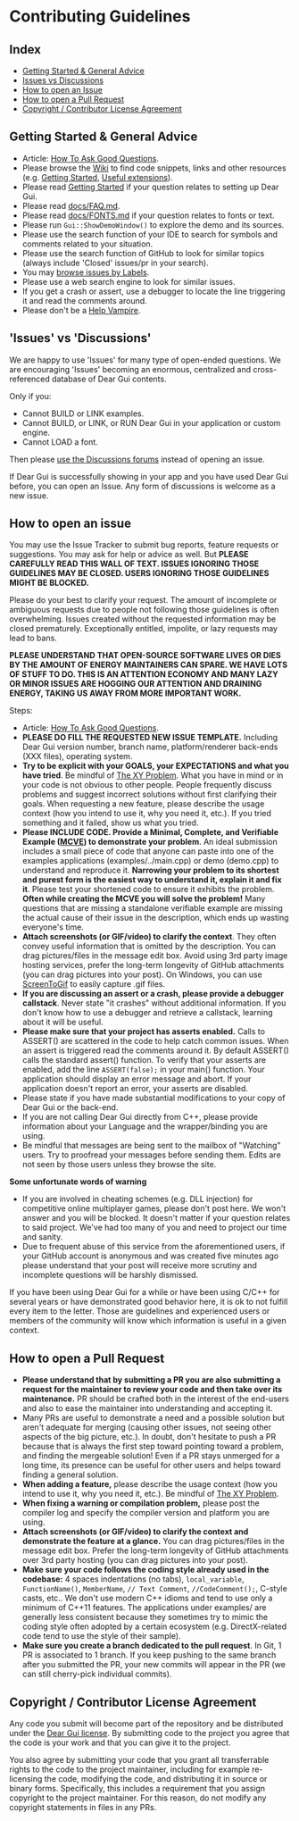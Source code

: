 # Contributing Guidelines

## Index

- [Getting Started & General Advice](#getting-started--general-advice)
- [Issues vs Discussions](#issues-vs-discussions)
- [How to open an Issue](#how-to-open-an-issue)
- [How to open a Pull Request](#how-to-open-a-pull-request)
- [Copyright / Contributor License Agreement](#copyright--contributor-license-agreement)

## Getting Started & General Advice

- Article: [How To Ask Good Questions](https://bit.ly/3nwRnx1).
- Please browse the [Wiki](https://github.com/ocornut/imgui/wiki) to find code snippets, links and other resources (e.g. [Getting Started](https://github.com/ocornut/imgui/wiki/Getting-Started), [Useful extensions](https://github.com/ocornut/imgui/wiki/Useful-Extensions)).
- Please read [Getting Started](https://github.com/ocornut/imgui/wiki/Getting-Started) if your question relates to setting up Dear Gui.
- Please read [docs/FAQ.md](https://github.com/ocornut/imgui/blob/master/docs/FAQ.md).
- Please read [docs/FONTS.md](https://github.com/ocornut/imgui/blob/master/docs/FONTS.md) if your question relates to fonts or text.
- Please run `Gui::ShowDemoWindow()` to explore the demo and its sources.
- Please use the search function of your IDE to search for symbols and comments related to your situation.
- Please use the search function of GitHub to look for similar topics (always include 'Closed' issues/pr in your search).
- You may [browse issues by Labels](https://github.com/ocornut/imgui/labels).
- Please use a web search engine to look for similar issues.
- If you get a crash or assert, use a debugger to locate the line triggering it and read the comments around.
- Please don't be a [Help Vampire](https://slash7.com/2006/12/22/vampires/).

## 'Issues' vs 'Discussions'

We are happy to use 'Issues' for many type of open-ended questions. We are encouraging 'Issues' becoming an enormous, centralized and cross-referenced database of Dear Gui contents.

Only if you:
- Cannot BUILD or LINK examples.
- Cannot BUILD, or LINK, or RUN Dear Gui in your application or custom engine.
- Cannot LOAD a font.

Then please [use the Discussions forums](https://github.com/ocornut/imgui/discussions) instead of opening an issue.

If Dear Gui is successfully showing in your app and you have used Dear Gui before, you can open an Issue. Any form of discussions is welcome as a new issue.

## How to open an issue

You may use the Issue Tracker to submit bug reports, feature requests or suggestions. You may ask for help or advice as well. But **PLEASE CAREFULLY READ THIS WALL OF TEXT. ISSUES IGNORING THOSE GUIDELINES MAY BE CLOSED. USERS IGNORING THOSE GUIDELINES MIGHT BE BLOCKED.**

Please do your best to clarify your request. The amount of incomplete or ambiguous requests due to people not following those guidelines is often overwhelming. Issues created without the requested information may be closed prematurely. Exceptionally entitled, impolite, or lazy requests may lead to bans.

**PLEASE UNDERSTAND THAT OPEN-SOURCE SOFTWARE LIVES OR DIES BY THE AMOUNT OF ENERGY MAINTAINERS CAN SPARE. WE HAVE LOTS OF STUFF TO DO. THIS IS AN ATTENTION ECONOMY AND MANY LAZY OR MINOR ISSUES ARE HOGGING OUR ATTENTION AND DRAINING ENERGY, TAKING US AWAY FROM MORE IMPORTANT WORK.**

Steps:

- Article: [How To Ask Good Questions](https://bit.ly/3nwRnx1).
- **PLEASE DO FILL THE REQUESTED NEW ISSUE TEMPLATE.** Including Dear Gui version number, branch name, platform/renderer back-ends (XXX files), operating system.
- **Try to be explicit with your GOALS, your EXPECTATIONS and what you have tried**.  Be mindful of [The XY Problem](http://xyproblem.info/). What you have in mind or in your code is not obvious to other people. People frequently discuss problems and suggest incorrect solutions without first clarifying their goals. When requesting a new feature, please describe the usage context (how you intend to use it, why you need it, etc.). If you tried something and it failed, show us what you tried.
- **Please INCLUDE CODE. Provide a Minimal, Complete, and Verifiable Example ([MCVE](https://stackoverflow.com/help/mcve)) to demonstrate your problem**. An ideal submission includes a small piece of code that anyone can paste into one of the examples applications (examples/../main.cpp) or demo (demo.cpp) to understand and reproduce it. **Narrowing your problem to its shortest and purest form is the easiest way to understand it, explain it and fix it**. Please test your shortened code to ensure it exhibits the problem. **Often while creating the MCVE you will solve the problem!** Many questions that are missing a standalone verifiable example are missing the actual cause of their issue in the description, which ends up wasting everyone's time.
- **Attach screenshots (or GIF/video) to clarify the context**. They often convey useful information that is omitted by the description. You can drag pictures/files in the message edit box. Avoid using 3rd party image hosting services, prefer the long-term longevity of GitHub attachments (you can drag pictures into your post). On Windows, you can use [ScreenToGif](https://www.screentogif.com/) to easily capture .gif files.
- **If you are discussing an assert or a crash, please provide a debugger callstack**. Never state "it crashes" without additional information. If you don't know how to use a debugger and retrieve a callstack, learning about it will be useful.
- **Please make sure that your project has asserts enabled.** Calls to ASSERT() are scattered in the code to help catch common issues. When an assert is triggered read the comments around it. By default ASSERT() calls the standard assert() function. To verify that your asserts are enabled, add the line `ASSERT(false);` in your main() function. Your application should display an error message and abort. If your application doesn't report an error, your asserts are disabled.
- Please state if you have made substantial modifications to your copy of Dear Gui or the back-end.
- If you are not calling Dear Gui directly from C++, please provide information about your Language and the wrapper/binding you are using.
- Be mindful that messages are being sent to the mailbox of "Watching" users. Try to proofread your messages before sending them. Edits are not seen by those users unless they browse the site.

**Some unfortunate words of warning**
- If you are involved in cheating schemes (e.g. DLL injection) for competitive online multiplayer games, please don't post here. We won't answer and you will be blocked. It doesn't matter if your question relates to said project. We've had too many of you and need to project our time and sanity.
- Due to frequent abuse of this service from the aforementioned users, if your GitHub account is anonymous and was created five minutes ago please understand that your post will receive more scrutiny and incomplete questions will be harshly dismissed.

If you have been using Dear Gui for a while or have been using C/C++ for several years or have demonstrated good behavior here, it is ok to not fulfill every item to the letter. Those are guidelines and experienced users or members of the community will know which information is useful in a given context.

## How to open a Pull Request

- **Please understand that by submitting a PR you are also submitting a request for the maintainer to review your code and then take over its maintenance.** PR should be crafted both in the interest of the end-users and also to ease the maintainer into understanding and accepting it.
- Many PRs are useful to demonstrate a need and a possible solution but aren't adequate for merging (causing other issues, not seeing other aspects of the big picture, etc.). In doubt, don't hesitate to push a PR because that is always the first step toward pointing toward a problem, and finding the mergeable solution! Even if a PR stays unmerged for a long time, its presence can be useful for other users and helps toward finding a general solution.
- **When adding a feature,** please describe the usage context (how you intend to use it, why you need it, etc.). Be mindful of [The XY Problem](http://xyproblem.info/).
- **When fixing a warning or compilation problem,** please post the compiler log and specify the compiler version and platform you are using.
- **Attach screenshots (or GIF/video) to clarify the context and demonstrate the feature at a glance.** You can drag pictures/files in the message edit box. Prefer the long-term longevity of GitHub attachments over 3rd party hosting (you can drag pictures into your post).
- **Make sure your code follows the coding style already used in the codebase:** 4 spaces indentations (no tabs), `local_variable`, `FunctionName()`, `MemberName`, `// Text Comment`, `//CodeComment();`, C-style casts, etc.. We don't use modern C++ idioms and tend to use only a minimum of C++11 features. The applications under examples/ are generally less consistent because they sometimes try to mimic the coding style often adopted by a certain ecosystem (e.g. DirectX-related code tend to use the style of their sample).
- **Make sure you create a branch dedicated to the pull request**. In Git, 1 PR is associated to 1 branch. If you keep pushing to the same branch after you submitted the PR, your new commits will appear in the PR (we can still cherry-pick individual commits).

## Copyright / Contributor License Agreement

Any code you submit will become part of the repository and be distributed under the [Dear Gui license](https://github.com/ocornut/imgui/blob/master/LICENSE.txt). By submitting code to the project you agree that the code is your work and that you can give it to the project.

You also agree by submitting your code that you grant all transferrable rights to the code to the project maintainer, including for example re-licensing the code, modifying the code, and distributing it in source or binary forms. Specifically, this includes a requirement that you assign copyright to the project maintainer. For this reason, do not modify any copyright statements in files in any PRs.
